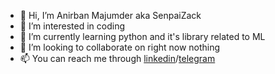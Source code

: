 - 👋 Hi, I’m Anirban Majumder aka SenpaiZack
- 👀 I’m interested in coding
- 🌱 I’m currently learning python and it's library related to ML 
- 💞️ I’m looking to collaborate on right now nothing 
- 📫 You can reach me through [linkedin](linkedin.com/in/anirban-majumder-06968b223
)/[telegram](t.me/SenpaiZack)


<!---
SenpaiZack/SenpaiZack is a ✨ special ✨ repository because its `README.md` (this file) appears on your GitHub profile.
You can click the Preview link to take a look at your changes.
--->
